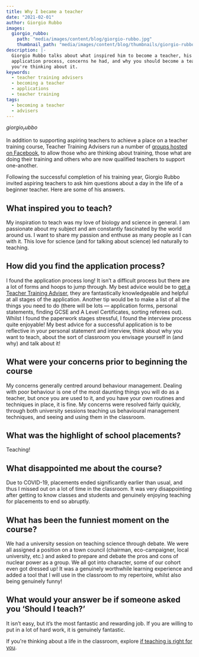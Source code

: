 ```yaml
---
title: Why I became a teacher
date: "2021-02-01"
author: Giorgio Rubbo
images:
  giorgio_rubbo:
    path: "media/images/content/blog/giorgio-rubbo.jpg"
    thumbnail_path: "media/images/content/blog/thumbnails/giorgio-rubbo.jpg"
description: |-
  Giorgio Rubbo talks about what inspired him to become a teacher, his
  application process, concerns he had, and why you should become a teacher if
  you're thinking about it.
keywords:
  - teacher training advisers
  - becoming a teacher
  - applications
  - teacher training
tags:
  - becoming a teacher
  - advisers
---
```


$giorgio_rubbo$

In addition to supporting aspiring teachers to achieve a place on a teacher training course, Teacher Training Advisers run a number of [groups hosted on Facebook](https://www.facebook.com/groups/1357146377672255), to allow those who are thinking about training, those what are doing their training and others who are now qualified teachers to support one-another.

Following the successful completion of his training year, Giorgio Rubbo invited aspiring teachers to ask him questions about a day in the life of a beginner teacher. Here are some of his answers.

## What inspired you to teach?

My inspiration to teach was my love of biology and science in general. I am passionate about my subject and am constantly fascinated by the world around us. I want to share my passion and enthuse as many people as I can with it. This love for science (and for talking about science) led naturally to teaching.

## How did you find the application process?

I found the application process long! It isn’t a difficult process but there are a lot of forms and hoops to jump through. My best advice would be to [get a Teacher Training Adviser](/tta-service), they are fantastically knowledgeable and helpful at all stages of the application. Another tip would be to make a list of all the things you need to do (there will be lots — application forms, personal statements, finding GCSE and A Level Certificates, sorting referees out). Whilst I found the paperwork stages stressful, I found the interview process quite enjoyable! My best advice for a successful application is to be reflective in your personal statement and interview, think about why you want to teach, about the sort of classroom you envisage yourself in (and why) and talk about it!

## What were your concerns prior to beginning the course

My concerns generally centred around behaviour management. Dealing with poor behaviour is one of the most daunting things you will do as a teacher, but once you are used to it, and you have your own routines and techniques in place, it is fine. My concerns were resolved fairly quickly, through both university sessions teaching us behavioural management techniques, and seeing and using them in the classroom.

## What was the highlight of school placements?

Teaching!

## What disappointed me about the course?

Due to COVID-19, placements ended significantly earlier than usual, and thus I missed out on a lot of time in the classroom. It was very disappointing after getting to know classes and students and genuinely enjoying teaching for placements to end so abruptly.

## What has been the funniest moment on the course?

We had a university session on teaching science through debate. We were all assigned a position on a town council (chairman, eco-campaigner, local university, etc.) and asked to prepare and debate the pros and cons of nuclear power as a group. We all got into character, some of our cohort even got dressed up! It was a genuinely worthwhile learning experience and added a tool that I will use in the classroom to my repertoire, whilst also being genuinely funny!

## What would your answer be if someone asked you ‘Should I teach?’

It isn’t easy, but it’s the most fantastic and rewarding job. If you are willing to put in a lot of hard work, it is genuinely fantastic.

If you're thinking about a life in the classroom, explore [if teaching is right for you](/is-teaching-right-for-me).
